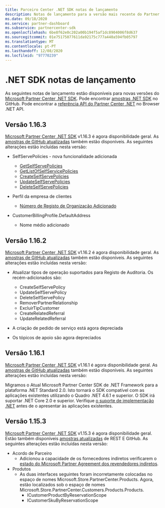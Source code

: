 ```yaml
---
title: Parceiro Center .NET SDK notas de lançamento
description: Notas de lançamento para a versão mais recente do Partner Center .NET SDK.
ms.date: 09/18/2020
ms.service: partner-dashboard
ms.subservice: partnercenter-sdk
ms.openlocfilehash: 6be8f62e0c202a00b194f5af1dc8904006f8d637
ms.sourcegitcommit: 01e75175077611da92175c777a440a594fb05797
ms.translationtype: MT
ms.contentlocale: pt-PT
ms.lasthandoff: 12/08/2020
ms.locfileid: "97770239"
---
```

# <a name="net-sdk-release-notes"></a>.NET SDK notas de lançamento

As seguintes notas de lançamento estão disponíveis para novas versões do [Microsoft Partner Center .NET SDK](https://www.nuget.org/packages/Microsoft.Store.PartnerCenter). Pode encontrar [amostras .NET SDK](https://github.com/Microsoft/Partner-Center-DotNet-Samples) no GitHub. Pode encontrar a [referência API do Partner Center .NET](/dotnet/api/?view=partnercenter-dotnet-latest&preserve-view=true) no Browser .NET API.

## <a name="version-1163"></a>Versão 1.16.3

[Microsoft Partner Center .NET SDK](https://www.nuget.org/packages/Microsoft.Store.PartnerCenter/1.16.3) v1.16.3 é agora disponibilidade geral. As [amostras de GitHub atualizadas](https://github.com/Microsoft/Partner-Center-DotNet-Samples) também estão disponíveis. As seguintes alterações estão incluídas nesta versão:

* SelfServePolicies - nova funcionalidade adicionada
  * [GetSelfServePolicies](get-a-self-serve-policy-by-id.md)
  * [GetListOfSelfServicePolicies](get-a-list-of-self-serve-policies.md)
  * [CreateSelfServePolicies](create-a-self-serve-policy.md)
  * [UpdateSelfServePolicies](update-a-self-serve-policy.md)
  * [DeleteSelfServePolicies](delete-a-self-serve-policy.md)

* Perfil da empresa de clientes
  * [Número de Registo de Organização Adicionado](create-a-customer.md)

* CustomerBillingProfile.DefaultAddress
  * Nome médio adicionado

## <a name="version-1162"></a>Versão 1.16.2

[Microsoft Partner Center .NET SDK](https://www.nuget.org/packages/Microsoft.Store.PartnerCenter/1.16.2) v1.16.2 é agora disponibilidade geral. As [amostras de GitHub atualizadas](https://github.com/Microsoft/Partner-Center-DotNet-Samples) também estão disponíveis. As seguintes alterações estão incluídas nesta versão:

* Atualizar tipos de operação suportados para Registo de Auditoria. Os recém-adicionados são:
  * CreateSelfServePolicy
  * UpdateSelfServePolicy
  * DeleteSelfServePolicy
  * RemoverPartnerRelationship
  * ExcluirTipCustomer
  * CreateRelatedReferral
  * UpdateRelatedReferral

* A criação de pedido de serviço está agora depreciada
* Os tópicos de apoio são agora depreciados


## <a name="version-1161"></a>Versão 1.16.1

[Microsoft Partner Center .NET SDK](https://www.nuget.org/packages/Microsoft.Store.PartnerCenter/1.16.1) v1.16.1 é agora disponibilidade geral. As [amostras de GitHub atualizadas](https://github.com/Microsoft/Partner-Center-DotNet-Samples) também estão disponíveis. As seguintes alterações estão incluídas nesta versão:

Migramos o Atual Microsoft Partner Center SDK de .NET Framework para a plataforma .NET Standard 2.0. Isto tornará o SDK compatível com as aplicações existentes utilizando o Quadro .NET 4.6.1 e superior. O SDK irá suportar .NET Core 2.0 e superior. Verifique [o suporte de implementação .NET](/dotnet/standard/net-standard) antes de o apresentar às aplicações existentes.   


## <a name="version-1153"></a>Versão 1.15.3
[Microsoft Partner Center .NET SDK](https://www.nuget.org/packages/Microsoft.Store.PartnerCenter/1.15.3) v1.15.3 é agora disponibilidade geral. Estão também disponíveis [amostras atualizadas](https://github.com/Microsoft/Partner-Center-DotNet-Samples) de REST E GitHub. As seguintes alterações estão incluídas nesta versão:

* Acordo de Parceiro
  * Adicionou a capacidade de os fornecedores indiretos verificarem o [estado do Microsoft Partner Agreement dos revendedores indiretos](verify-indirect-reseller-mpa-status.md).
* Produtos
  * As duas interfaces seguintes foram incorretamente colocadas no espaço de nomes Microsoft.Store.PartnerCenter.Products. Agora, estão localizados sob o espaço de nomes Microsoft.Store.PartnerCenter.Customers.Products.Products.
    * ICustomerProductByReservationScope
    * ICustomerSkuByReservationScope
